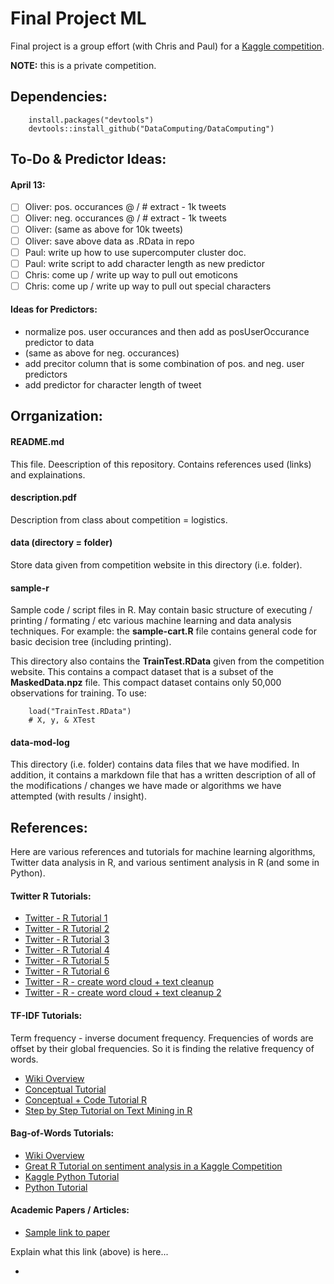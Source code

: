 # Final Project ML

Final project is a group effort (with Chris and Paul) for a [Kaggle competition](https://inclass.kaggle.com/c/tweetersentiment).

<strong>NOTE:</strong> this is a private competition.

## Dependencies:

```
    install.packages("devtools")
    devtools::install_github("DataComputing/DataComputing")
```

## To-Do & Predictor Ideas:

#### April 13:

- [ ] Oliver: pos. occurances @ / # extract - 1k tweets
- [ ] Oliver: neg. occurances @ / # extract - 1k tweets
- [ ] Oliver: (same as above for 10k tweets)
- [ ] Oliver: save above data as .RData in repo
- [ ] Paul: write up how to use supercomputer cluster doc.
- [ ] Paul: write script to add character length as new predictor
- [ ] Chris: come up / write up way to pull out emoticons
- [ ] Chris: come up / write up way to pull out special characters

#### Ideas for Predictors:

* normalize pos. user occurances and then add as posUserOccurance predictor to data
* (same as above for neg. occurances)
* add precitor column that is some combination of pos. and neg. user predictors
* add predictor for character length of tweet

## Orrganization:

#### README.md

This file. Deescription of this repository. Contains references used (links) and explainations.

#### description.pdf

Description from class about competition = logistics.

#### data (directory = folder)

Store data given from competition website in this directory (i.e. folder).

#### sample-r

Sample code / script files in R. May contain basic structure of executing / printing / formating / etc various machine learning and data analysis techniques. For example: the <strong>sample-cart.R</strong> file contains general code for basic decision tree (including printing).

This directory also contains the <strong>TrainTest.RData</strong> given from the competition website. This contains a compact dataset that is a subset of the <strong>MaskedData.npz</strong> file. This compact dataset contains only 50,000 observations for training. To use:

```
    load("TrainTest.RData")
    # X, y, & XTest
```

#### data-mod-log

This directory (i.e. folder) contains data files that we have modified. In addition, it contains a markdown file that has a written description of all of the modifications / changes we have made or algorithms we have attempted (with results / insight).

## References:

Here are various references and tutorials for machine learning algorithms, Twitter data analysis in R, and various sentiment analysis in R (and some in Python).

#### Twitter R Tutorials:

* [Twitter - R Tutorial 1](http://www.r-bloggers.com/analyze-twitter-data-using-r/)
* [Twitter - R Tutorial 2](https://sivaanalytics.wordpress.com/2013/10/10/sentiment-analysis-on-twitter-data-using-r-part-i/)
* [Twitter - R Tutorial 3](https://www.cdata.com/kb/tech/twitter-odbc-r.rst)
* [Twitter - R Tutorial 4](http://www.r-bloggers.com/getting-started-with-twitter-analysis-in-r/)
* [Twitter - R Tutorial 5](http://www.inside-r.org/howto/mining-twitter-airline-consumer-sentiment)
* [Twitter - R Tutorial 6](https://silviaplanella.wordpress.com/2014/12/31/sentiment-analysis-twitter-and-r/)
* [Twitter - R - create word cloud + text cleanup](https://www.credera.com/blog/business-intelligence/twitter-analytics-using-r-part-2-create-word-cloud/)
* [Twitter - R - create word cloud + text cleanup 2](https://sites.google.com/site/miningtwitter/questions/talking-about/given-users)

#### TF-IDF Tutorials:

Term frequency - inverse document frequency. Frequencies of words are offset by their global frequencies. So it is finding the relative frequency of words.

* [Wiki Overview](https://en.wikipedia.org/wiki/Tf%E2%80%93idf)
* [Conceptual Tutorial](http://www.tfidf.com/)
* [Conceptual + Code Tutorial R](http://www.r-bloggers.com/build-a-search-engine-in-20-minutes-or-less/)
* [Step by Step Tutorial on Text Mining in R](http://www.slideshare.net/whitish/textmining-with-r)

#### Bag-of-Words Tutorials:

* [Wiki Overview](https://en.wikipedia.org/wiki/Bag-of-words_model)
* [Great R Tutorial on sentiment analysis in a Kaggle Competition](https://drive.google.com/file/d/0B_sqyEYBKc1wVm4xN0NvQlJlNWc/view)
* [Kaggle Python Tutorial](https://www.kaggle.com/c/word2vec-nlp-tutorial/details/part-1-for-beginners-bag-of-words)
* [Python Tutorial](http://fastml.com/classifying-text-with-bag-of-words-a-tutorial/)

#### Academic Papers / Articles:

* [Sample link to paper](http://)

Explain what this link (above) is here...

*
